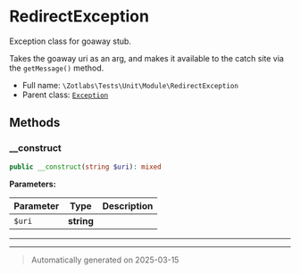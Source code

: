 
# RedirectException

Exception class for goaway stub.

Takes the goaway uri as an arg, and makes it available to the catch
site via the `getMessage()` method.

* Full name: `\Zotlabs\Tests\Unit\Module\RedirectException`
* Parent class: [`Exception`](../../../../Exception.md)




## Methods


### __construct



```php
public __construct(string $uri): mixed
```








**Parameters:**

| Parameter | Type | Description |
|-----------|------|-------------|
| `$uri` | **string** |  |





***


***
> Automatically generated on 2025-03-15
